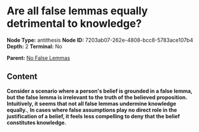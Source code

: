# Are all false lemmas equally detrimental to knowledge?

**Node Type:** antithesis
**Node ID:** 7203ab07-262e-4808-bcc8-5783ace107b4
**Depth:** 2
**Terminal:** No

**Parent:** [No False Lemmas](no-false-lemmas.md)

## Content

**Consider a scenario where a person's belief is grounded in a false lemma, but the false lemma is irrelevant to the truth of the believed proposition. Intuitively, it seems that not all false lemmas undermine knowledge equally.**, **In cases where false assumptions play no direct role in the justification of a belief, it feels less compelling to deny that the belief constitutes knowledge.**

